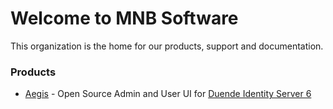# Welcome to MNB Software

This organization is the home for our products, support and
documentation.

### Products

* [Aegis](https://github.com/MNB-Software/Aegis) - Open Source Admin and User UI for [Duende Identity Server 6](https://github.com/DuendeSoftware/IdentityServer)
